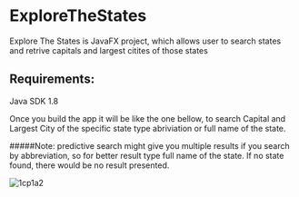 # ExploreTheStates
Explore The States is JavaFX project, which allows user to search states and retrive capitals and largest citites of those states

## Requirements:
Java SDK 1.8

Once you build the app it will be like the one bellow, to search Capital and Largest City of the specific state type abriviation or full name of the state. 

#####Note: 
predictive search might give you multiple results if you search by abbreviation, so for better result type full name of the state. If no state found, there would be no result presented.

![1cp1a2](https://cloud.githubusercontent.com/assets/3438468/19574843/f939e8a4-96d9-11e6-9ecf-5d6ea48cc63b.gif)
